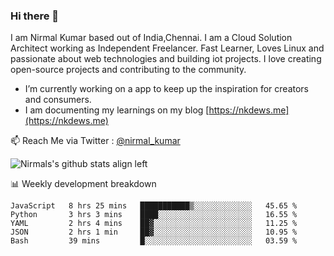### Hi there 👋

 I am Nirmal Kumar based out of India,Chennai. I am a Cloud Solution Architect working as Independent Freelancer. Fast Learner, Loves Linux and passionate about web technologies and building iot projects. I love creating open-source projects and contributing to the community.

- I’m currently working on a app to keep up the inspiration for creators and consumers.
- I am documenting my learnings on my blog [https://nkdews.me](https://nkdews.me)

📫 Reach Me via  Twitter : [@nirmal_kumar](https://twitter.com/nirmal_kumar)

![Nirmals's github stats align left](https://github-readme-stats.vercel.app/api?username=nk-gears&show_icons=true)


📊 Weekly development breakdown

<!--START_SECTION:waka-->
```text
JavaScript   8 hrs 25 mins   ███████████▒░░░░░░░░░░░░░   45.65 % 
Python       3 hrs 3 mins    ████░░░░░░░░░░░░░░░░░░░░░   16.55 % 
YAML         2 hrs 4 mins    ██▓░░░░░░░░░░░░░░░░░░░░░░   11.25 % 
JSON         2 hrs 1 min     ██▓░░░░░░░░░░░░░░░░░░░░░░   10.95 % 
Bash         39 mins         █░░░░░░░░░░░░░░░░░░░░░░░░   03.59 % 
```
<!--END_SECTION:waka-->


